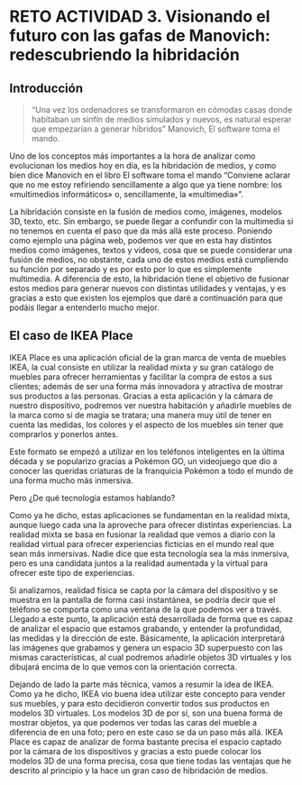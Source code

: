 # RETO ACTIVIDAD 3. Visionando el futuro con las gafas de Manovich: redescubriendo la hibridación

## Introducción

>“Una vez los ordenadores se transformaron en cómodas casas donde habitaban un sinfín de medios simulados y nuevos, es natural esperar que empezarían a generar híbridos” Manovich, El software toma el mando.

Uno de los conceptos más importantes a la hora de analizar como evolucionan los medios hoy en día, es la hibridación de medios, y como bien dice Manovich en el libro El software toma el mando “Conviene aclarar que no me estoy refiriendo sencillamente a algo que ya tiene nombre: los «multimedios informáticos» o, sencillamente, la «multimedia»”.

La hibridación consiste en la fusión de medios como, imágenes, modelos 3D, texto, etc. Sin embargo, se puede llegar a confundir con la multimedia si no tenemos en cuenta el paso que da más allá este proceso. Poniendo como ejemplo una página web, podemos ver que en esta hay distintos medios como imágenes, textos y videos, cosa que se puede considerar una fusión de medios, no obstante, cada uno de estos medios está cumpliendo su función por separado y es por esto por lo que es simplemente multimedia. A diferencia de esto, la hibridación tiene el objetivo de fusionar estos medios para generar nuevos con distintas utilidades y ventajas, y es gracias a esto que existen los ejemplos que daré a continuación para que podáis llegar a entenderlo mucho mejor.


## El caso de IKEA Place

IKEA Place es una aplicación oficial de la gran marca de venta de muebles IKEA, la cual consiste en utilizar la realidad mixta y su gran catálogo de muebles para ofrecer herramientas y facilitar la compra de estos a sus clientes; además de ser una forma más innovadora y atractiva de mostrar sus productos a las personas. Gracias a esta aplicación y la cámara de nuestro dispositivo, podremos ver nuestra habitación y añadirle muebles de la marca como si de magia se tratara; una manera muy útil de tener en cuenta las medidas, los colores y el aspecto de los muebles sin tener que comprarlos y ponerlos antes.

Este formato se empezó a utilizar en los teléfonos inteligentes en la última década y se popularizo gracias a Pokémon GO, un videojuego que dio a conocer las queridas criaturas de la franquicia Pokémon a todo el mundo de una forma mucho más inmersiva.

Pero ¿De qué tecnología estamos hablando?

Como ya he dicho, estas aplicaciones se fundamentan en la realidad mixta, aunque luego cada una la aproveche para ofrecer distintas experiencias. La realidad mixta se basa en fusionar la realidad que vemos a diario con la realidad virtual para ofrecer experiencias ficticias en el mundo real que sean más inmersivas. Nadie dice que esta tecnología sea la más inmersiva, pero es una candidata juntos a la realidad aumentada y la virtual para ofrecer este tipo de experiencias.

Si analizamos, realidad física se capta por la cámara del dispositivo y se muestra en la pantalla de forma casi instantánea, se podría decir que el teléfono se comporta como una ventana de la que podemos ver a través. Llegado a este punto, la aplicación está desarrollada de forma que es capaz de analizar el espacio que estamos grabando, y entender la profundidad, las medidas y la dirección de este. Básicamente, la aplicación interpretará las imágenes que grabamos y genera un espacio 3D superpuesto con las mismas características, al cual podremos añadirle objetos 3D virtuales y los dibujará encima de lo que vemos con la orientación correcta.

Dejando de lado la parte más técnica, vamos a resumir la idea de IKEA. Como ya he dicho, IKEA vio buena idea utilizar este concepto para vender sus muebles, y para esto decidieron convertir todos sus productos en modelos 3D virtuales. Los modelos 3D de por sí, son una buena forma de mostrar objetos, ya que podemos ver todas las caras del mueble a diferencia de en una foto; pero en este caso se da un paso más allá. IKEA Place es capaz de analizar de forma bastante precisa el espacio captado por la cámara de los dispositivos y gracias a esto puede colocar los modelos 3D de una forma precisa, cosa que tiene todas las ventajas que he descrito al principio y la hace un gran caso de hibridación de medios.
